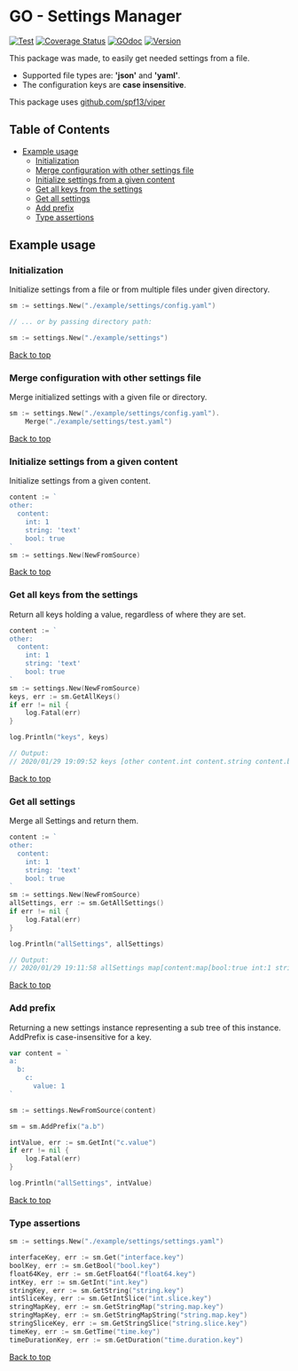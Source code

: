 # GO - Settings Manager

[![Test](https://github.com/takattila/settings-manager/workflows/Test/badge.svg?branch=master)](https://github.com/takattila/settings-manager/actions?query=workflow:Test)
[![Coverage Status](https://coveralls.io/repos/github/takattila/settings-manager/badge.svg?branch=master)](https://coveralls.io/github/takattila/settings-manager?branch=master)
[![GOdoc](https://img.shields.io/badge/godoc-reference-orange)](https://godoc.org/github.com/takattila/settings-manager)
[![Version](https://img.shields.io/badge/dynamic/json.svg?label=version&url=https://api.github.com/repos/takattila/settings-manager/releases/latest&query=tag_name)](https://github.com/takattila/settings-manager/releases)

This package was made, to easily get needed settings from a file.

- Supported file types are: **'json'** and **'yaml'**.
- The configuration keys are **case insensitive**.

This package uses [github.com/spf13/viper](https://github.com/spf13/viper)

## Table of Contents

* [Example usage](#example-usage)
   * [Initialization](#initialization)
   * [Merge configuration with other settings file](#merge-configuration-with-other-settings-file)
   * [Initialize settings from a given content](#initialize-settings-from-a-given-content)
   * [Get all keys from the settings](#get-all-keys-from-the-settings)
   * [Get all settings](#get-all-settings)
   * [Add prefix](#add-prefix)
   * [Type assertions](#type-assertions)

## Example usage

### Initialization

Initialize settings from a file or from multiple files under given directory.

```go
sm := settings.New("./example/settings/config.yaml")

// ... or by passing directory path:

sm := settings.New("./example/settings")
```

[Back to top](#table-of-contents)

### Merge configuration with other settings file

Merge initialized settings with a given file or directory.

```go
sm := settings.New("./example/settings/config.yaml").
	Merge("./example/settings/test.yaml")
```

[Back to top](#table-of-contents)

### Initialize settings from a given content

Initialize settings from a given content.

```go
content := `
other:
  content:
    int: 1
    string: 'text'
    bool: true
`
sm := settings.New(NewFromSource)
```

[Back to top](#table-of-contents)

### Get all keys from the settings

Return all keys holding a value, regardless of where they are set.

```go
content := `
other:
  content:
    int: 1
    string: 'text'
    bool: true
`
sm := settings.New(NewFromSource)
keys, err := sm.GetAllKeys()
if err != nil {
    log.Fatal(err)
}

log.Println("keys", keys)

// Output:
// 2020/01/29 19:09:52 keys [other content.int content.string content.bool]
```

[Back to top](#table-of-contents)

### Get all settings

Merge all Settings and return them.

```go
content := `
other:
  content:
    int: 1
    string: 'text'
    bool: true
`
sm := settings.New(NewFromSource)
allSettings, err := sm.GetAllSettings()
if err != nil {
    log.Fatal(err)
}

log.Println("allSettings", allSettings)

// Output:
// 2020/01/29 19:11:58 allSettings map[content:map[bool:true int:1 string:text]]
```

[Back to top](#table-of-contents)

### Add prefix

Returning a new settings instance representing a sub tree of this instance.
AddPrefix is case-insensitive for a key.

```go
var content = `
a:
  b:
    c:
      value: 1
`

sm := settings.NewFromSource(content)

sm = sm.AddPrefix("a.b")

intValue, err := sm.GetInt("c.value")
if err != nil {
    log.Fatal(err)
}

log.Println("allSettings", intValue)
```

[Back to top](#table-of-contents)

### Type assertions

```go
sm := settings.New("./example/settings/settings.yaml")

interfaceKey, err := sm.Get("interface.key")
boolKey, err := sm.GetBool("bool.key")
float64Key, err := sm.GetFloat64("float64.key")
intKey, err := sm.GetInt("int.key")
stringKey, err := sm.GetString("string.key")
intSliceKey, err := sm.GetIntSlice("int.slice.key")
stringMapKey, err := sm.GetStringMap("string.map.key")
stringMapKey, err := sm.GetStringMapString("string.map.key")
stringSliceKey, err := sm.GetStringSlice("string.slice.key")
timeKey, err := sm.GetTime("time.key")
timeDurationKey, err := sm.GetDuration("time.duration.key")
```

[Back to top](#table-of-contents)
